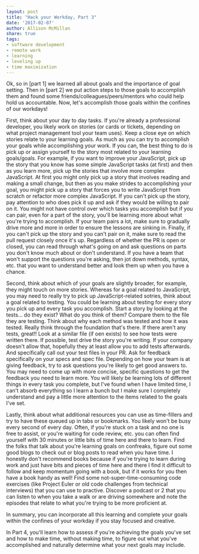```yaml
---
layout: post
title: "Hack your Workday, Part 3"
date: '2017-02-07'
author: Allison McMillan
share: true
tags:
- software development
- remote work
- learning
- leveling up
- time maximization
---
```


Ok, so in [part 1] we learned all about goals and the importance of goal setting. Then in [part 2] we put action steps to those goals to accomplish them and found some friends/colleagues/peers/mentors who could help hold us accountable. Now, let's accomplish those goals within the confines of our workdays!

First, think about your day to day tasks. If you're already a professional developer, you likely work on stories (or cards or tickets, depending on what project management tool your team uses). Keep a close eye on which stories relate to your learning goals. As much as you can try to accomplish your goals while accomplishing your work. If you can, the best thing to do is pick up or assign yourself to the story most related to your learning goals/goals. For example, if you want to improve your JavaScript, pick up the story that you know has some simple JavaScript tasks (at first) and then as you learn more, pick up the stories that involve more complex JavaScript. At first you might only pick up a story that involves reading and making a small change, but then as you make strides to accomplishing your goal, you might pick up a story that forces you to write JavaScript from scratch or refactor more complex JavaScript. If you can't pick up the story, pay attention to who does pick it up and ask if they would be willing to pair on it. You might not have control over which tasks you accomplish but if you can pair, even for a part of the story, you'll be learning more about what you're trying to accomplish. If your team pairs a lot, make sure to gradually drive more and more in order to ensure the lessons are sinking in. Finally, if you can't pick up the story and you can't pair on it, make sure to read the pull request closely once it's up. Regardless of whether the PR is open or closed, you can read through what's going on and ask questions on parts you don't know much about or don't understand. If you have a team that won't support the questions you're asking, then jot down methods, syntax, etc. that you want to understand better and look them up when you have a chance.

Second, think about which of your goals are slightly broader, for example, they might touch on more stories. Whereas for a goal related to JavaScript, you may need to really try to pick up JavaScript-related sotries, think about a goal related to testing. You could be learning about testing for every story you pick up and every task you accomplish. Start a story by looking at the tests... do they exist? What do you think of them? Compare them to the file they are testing. Think about why each method was tested and how it was tested. Really think through the foundation that's there. If there aren't any tests, great!! Look at a similar file (if oen exists) to see how tests were written there. If possible, test drive the story you're writing. If your company doesn't allow that, hopefully they at least allow you to add tests afterwards. And specifically call out your test files in your PR. Ask for feedback specifically on your specs and spec file. Depending on how your team is at giving feedback, try to ask questions you're likely to get good answers to. You may need to come up with more concise, specific questions to get the feedback you need to learn more. You will likely be learning lots of different things in every task you complete, but I've found when I have limited time, I can't absorb everything so I learn a bunch but I make sure I completely understand and pay a little more attention to the items related to the goals I've set.

Lastly, think about what additional resources you can use as time-fillers and try to have these queued up in tabs or bookmarks. You likely won't be busy every second of every day. Often, if you're stuck on a task and no one is free to assist, or you're waiting for code review, etc. you can often find yourself with 30 minutes or little bits of time here and there to learn. Find the folks that talk about you're learning goals on confreaks, figure out some good blogs to check out or blog posts to read when you have time. I honestly don't recommend books because if you're trying to learn during work and just have bits and pieces of time here and there I find it difficult to follow and keep momentum going with a book, but if it works for you then have a book handy as well! Find some not-super-time-consuming code exercises (like Project Euler or old code challenges from technical interviews) that you can use to practive. Discover a podcast or 2 that you can listen to when you take a walk or are driving somewhere and note the episodes that relate to what you're trying to be more proficient at.

In summary, you can incorporate all this learning and complete your goals within the confines of your workday if you stay focused and creative.

In Part 4, you'll learn how to assess if you're achieving the goals you've set and how to make time, without making time, to figure out what you've accomplished and naturally determine what your next goals may include.
